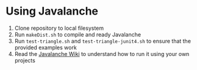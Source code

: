 # Using Javalanche

1. Clone repository to local filesystem
2. Run `makeDist.sh` to compile and ready Javalanche
3. Run `test-triangle.sh` and `test-triangle-junit4.sh` to ensure that the provided examples work
4. Read the [Javalanche Wiki][1] to understand how to run it using your own projects

[1]: https://github.com/david-schuler/javalanche/wiki "Javalanche Wiki"
